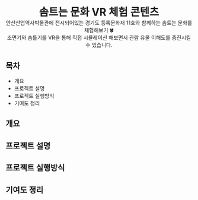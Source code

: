<div align="center">
  <h1 style="border-bottom: none; margin-bottom: 0;">솜트는 문화 VR 체험 콘텐츠</h1>
  안산산업역사박물관에 전시되어있는 경기도 등록문화재 11호와 함께하는 솜트는 문화를 체험해보기 🍀 <br/>
  조면기와 솜틀기를 VR을 통해 직접 시뮬레이션 해보면서 관람 유물 이해도를 증진시킬 수 있습니다.
</div>

## 목차
- 개요
- 프로젝트 설명
- 프로젝트 실행방식
- 기여도 정리

## 개요

## 프로젝트 설명

## 프로젝트 실행방식

## 기여도 정리

